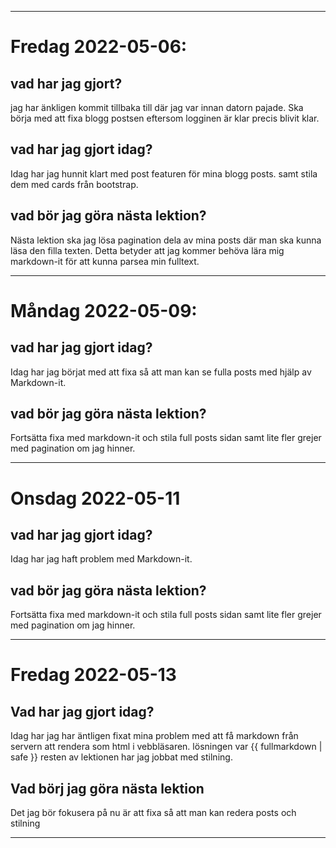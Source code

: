 ___
# Fredag 2022-05-06:

## vad har jag gjort?
jag har änkligen kommit tillbaka till där jag var innan datorn pajade. Ska börja med att fixa blogg postsen eftersom logginen är klar precis blivit klar.

## vad har jag gjort idag?
Idag har jag hunnit klart med post featuren för mina blogg posts. samt stila dem med cards från bootstrap.

## vad bör jag göra nästa lektion?
Nästa lektion ska jag lösa pagination dela av mina posts där man ska kunna läsa den filla texten. Detta betyder att jag kommer behöva lära mig markdown-it för att kunna parsea min fulltext.
___
# Måndag 2022-05-09:

## vad har jag gjort idag?
Idag har jag börjat med att fixa så att man kan se fulla posts med hjälp av Markdown-it.

## vad bör jag göra nästa lektion?
Fortsätta fixa med markdown-it och stila full posts sidan samt lite fler grejer med pagination om jag hinner.
___
# Onsdag 2022-05-11

## vad har jag gjort idag?
Idag har jag haft problem med Markdown-it.

## vad bör jag göra nästa lektion?
Fortsätta fixa med markdown-it och stila full posts sidan samt lite fler grejer med pagination om jag hinner.
___
# Fredag 2022-05-13

## Vad har jag gjort idag?
Idag har jag har äntligen fixat mina problem med att få markdown från servern att rendera som html i vebbläsaren. lösningen var {{ fullmarkdown | safe }} resten av lektionen har jag jobbat med stilning.

## Vad börj jag göra nästa lektion
Det jag bör fokusera på nu är att fixa så att man kan redera posts och stilning
___
